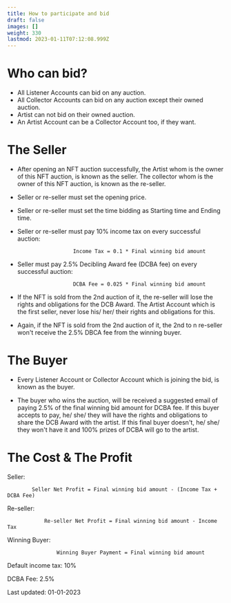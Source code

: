 ```yaml
---
title: How to participate and bid
draft: false
images: []
weight: 330
lastmod: 2023-01-11T07:12:08.999Z
---
```

# Who can bid?
- All Listener Accounts can bid on any auction.
- All Collector Accounts can bid on any auction except their owned auction.
- Artist can not bid on their owned auction.
- An Artist Account can be a Collector Account too, if they want.

# The Seller
- After opening an NFT auction successfully, the Artist whom is the owner of this NFT auction, is known as the seller. The collector whom is the owner of this NFT auction, is known as the re-seller.
- Seller or re-seller must set the opening price.
- Seller or re-seller must set the time bidding as Starting time and Ending time.
- Seller or re-seller must pay 10% income tax on every successful auction:

 			            Income Tax = 0.1 * Final winning bid amount 
- Seller must pay 2.5% Decibling Award fee (DCBA fee) on every successful auction:

			            DCBA Fee = 0.025 * Final winning bid amount
- If the NFT is sold from the 2nd auction of it, the re-seller will lose the rights and obligations for the DCB Award. The Artist Account which is the first seller, never lose his/ her/ their rights and obligations for this.

- Again, if the NFT is sold from the 2nd auction of it, the 2nd to n re-seller won't receive the 2.5% DBCA fee from the winning buyer. 
# The Buyer
- Every Listener Account or Collector Account which is joining the bid, is known as the buyer.

- The buyer who wins the auction, will be received a suggested email of paying 2.5% of the final winning bid amount for DCBA fee. If this buyer accepts to pay, he/ she/ they will have the rights and obligations to share the DCB Award with the artist. If this final buyer doesn't, he/ she/ they won't have it and 100% prizes of DCBA will go to the artist.
# The Cost & The Profit

Seller:

            Seller Net Profit = Final winning bid amount - (Income Tax + DCBA Fee)

Re-seller:

		        Re-seller Net Profit = Final winning bid amount - Income Tax

Winning Buyer:

			        Winning Buyer Payment = Final winning bid amount


Default income tax: 10%

DCBA Fee: 2.5%

Last updated: 01-01-2023
